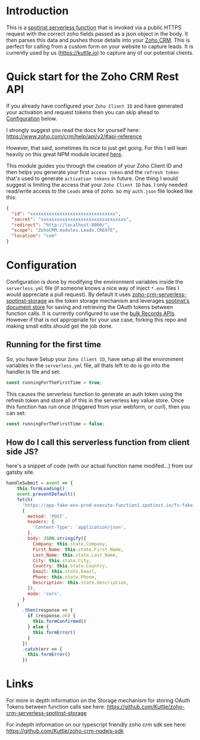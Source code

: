 # Introduction

This is a [spotinst serverless function](https://spotinst.com/products/spotinst-functions/) that is invoked via a public HTTPS request with the correct zoho fields passed as a json object in the body. It then parses this data and pushes those details into your [Zoho CRM](https://www.zoho.com/crm/?zmc=zoho-fa). This is perfect for calling from a custom form on your website to capture leads. It is currently used by us (https://kuttle.io) to capture any of our potential clients.

# Quick start for the Zoho CRM Rest API

If you already have configured your `Zoho Client ID` and have generated your activation and request tokens then you can skip ahead to [Configuration](#Configuration) below.

I strongly suggest you read the docs for yourself here: https://www.zoho.com/crm/help/api/v2/#api-reference

However, that said, sometimes its nice to just get going. For this I will lean heavily on this great NPM module located [here](https://www.npmjs.com/package/zcrm-oauth2).

This module guides you through the creation of your Zoho Client ID and then helps you generate your first `access token` and the `refresh token` that's used to generate `activation tokens` in future. One thing I would suggest is limiting the access that your `Zoho Client ID` has. I only needed read/write access to the `Leads` area of zoho. so my `auth.json` file looked like this:

```json
{
  "id": "xxxxxxxxxxxxxxxxxxxxxxxxxxxxxxxx",
  "secret": "xxxxxxxxxxxxxxxxxxxxxxxxxxxxxxxx",
  "redirect": "http://localhost:8000/",
  "scope": "ZohoCRM.modules.Leads.CREATE",
  "location": "com"
}
```

# Configuration

Configuration is done by modifying the environment variables inside the `serverless.yml` file (if someone knows a nice way of inject `*.env` files I would appreciate a pull request). By default it uses [zoho-crm-serverless-spotinst-storage](https://github.com/Kuttle/zoho-crm-serverless-spotinst-storage) as the token storage mechanism and leverages [spotinst's document store](https://help.spotinst.com/hc/en-us/articles/115005949369-Using-Document-Store-SDK) for saving and retrieving the OAuth tokens between function calls. It is currently configured to use the [bulk Records APIs](https://www.zoho.com/crm/help/api/v2/#ra-insert-records). However if that is not appropriate for your use case, forking this repo and making small edits should get the job done.

## Running for the first time

So, you have Setup your `Zoho Client ID`, have setup all the environment variables in the `serverless.yml` file, all thats left to do is go into the handler.ts file and set:

```typescript
const runningForTheFirstTime = true;
```

This causes the serverless function to generate an auth token using the refresh token and store all of this in the serverless key value store. Once this function has run once (triggered from your webform, or curl), then you can set:

```typescript
const runningForTheFirstTime = false;
```

## How do I call this serverless function from client side JS?

here's a snippet of code (with our actual function name modifed...) from our gatsby site.

```js
handleSubmit = event => {
    this.formLoading()
    event.preventDefault()
    fetch(
      'https://app-fake-env-prod-execute-function1.spotinst.io/fx-fake-function',
      {
        method: 'POST',
        headers: {
          'Content-Type': 'application/json',
        },
        body: JSON.stringify({
          Company: this.state.Company,
          First_Name: this.state.First_Name,
          Last_Name: this.state.Last_Name,
          City: this.state.City,
          Country: this.state.Country,
          Email: this.state.Email,
          Phone: this.state.Phone,
          Description: this.state.Description,
        }),
        mode: 'cors',
      }
    )
      .then(response => {
        if (response.ok) {
          this.formConfirmed()
        } else {
          this.formError()
        }
      })
      .catch(err => {
        this.formError()
      })
```
# Links

For more in depth information on the Storage mechanism for storing OAuth Tokens between function calls see here: https://github.com/Kuttle/zoho-crm-serverless-spotinst-storage

For indepth information on our typescript friendly zoho crm sdk see here: https://github.com/Kuttle/zoho-crm-nodejs-sdk
